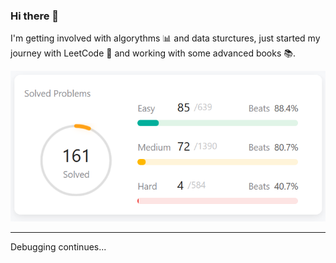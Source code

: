 ### Hi there 👋

<!--
**close2code-palm/close2code-palm** is a ✨ _special_ ✨ repository because its `README.md` (this file) appears on your GitHub profile.

Here are some ideas to get you started:

- 🔭 I’m currently working on ...
- 🌱 I’m currently learning ...
- 👯 I’m looking to collaborate on ...
- 🤔 I’m looking for help with ...
- 💬 Ask me about ...
- 📫 How to reach me: ...
- 😄 Pronouns: ...
- ⚡ Fun fact: ...
-->
<!--
I'm currently working as fullstack on some pet projects, using Django, Postgres, Redis, Celery and  React.
 
![Docker](https://github.com/close2code-palm/close2code-palm/blob/main/docker.png) ![Django](https://github.com/close2code-palm/close2code-palm/blob/main/django.png) ![Postgres](https://github.com/close2code-palm/close2code-palm/blob/main/postgresql.png) ![Redis](https://github.com/close2code-palm/close2code-palm/blob/main/redis.png) ![React](https://github.com/close2code-palm/close2code-palm/blob/main/react.png)

---
-->
I'm getting involved with algorythms 📊 and data sturctures, just started my journey with
LeetCode 💯 and working with some advanced books 📚.

![LeetCode](https://github.com/close2code-palm/close2code-palm/blob/main/leet_stats.png?raw=true)

---

Debugging continues...
